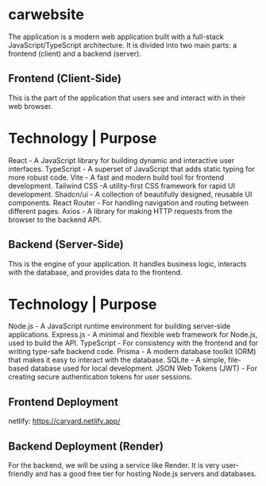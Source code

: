 # carwebsite
The application is a modern web application built with a full-stack JavaScript/TypeScript architecture. It is divided into two main parts: a frontend (client) and a backend (server).
## Frontend (Client-Side)
This is the part of the application that users see and interact with in their web browser.
# Technology | Purpose 
 React - A JavaScript library for building dynamic and interactive user interfaces. 
TypeScript - A superset of JavaScript that adds static typing for more robust code. 
Vite - A fast and modern build tool for frontend development. 
 Tailwind CSS -A utility-first CSS framework for rapid UI development. 
 Shadcn/ui - A collection of beautifully designed, reusable UI components. 
 React Router - For handling navigation and routing between different pages. 
 Axios - A library for making HTTP requests from the browser to the backend API. 
## Backend (Server-Side)
This is the engine of your application. It handles business logic, interacts with the database, and provides data to the frontend.
# Technology | Purpose 
 Node.js - A JavaScript runtime environment for building server-side applications. 
Express.js - A minimal and flexible web framework for Node.js, used to build the API. 
TypeScript - For consistency with the frontend and for writing type-safe backend code. 
Prisma - A modern database toolkit (ORM) that makes it easy to interact with the database. 
SQLite - A simple, file-based database used for local development. 
JSON Web Tokens (JWT) - For creating secure authentication tokens for user sessions. 

## Frontend Deployment
netlify: https://caryard.netlify.app/ 
## Backend Deployment (Render)
For the backend, we will be using a service like Render. It is very user-friendly and has a good free tier for hosting Node.js servers and databases.


